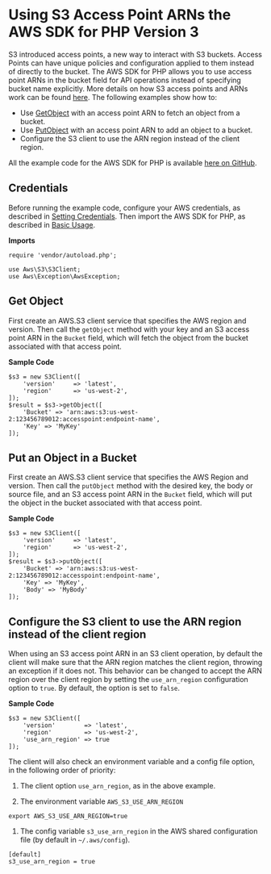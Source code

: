 # Using S3 Access Point ARNs the AWS SDK for PHP Version 3<a name="s3-examples-access-point-arn"></a>

S3 introduced access points, a new way to interact with S3 buckets\. Access Points can have unique policies and configuration applied to them instead of directly to the bucket\. The AWS SDK for PHP allows you to use access point ARNs in the bucket field for API operations instead of specifying bucket name explicitly\. More details on how S3 access points and ARNs work can be found [here](https://docs.aws.amazon.com/AmazonS3/latest/dev/using-access-points.html)\. The following examples show how to:
+ Use [GetObject](https://docs.aws.amazon.com/aws-sdk-php/v3/api/api-s3-2006-03-01.html#getobject) with an access point ARN to fetch an object from a bucket\.
+ Use [PutObject](https://docs.aws.amazon.com/aws-sdk-php/v3/api/api-s3-2006-03-01.html#putobject) with an access point ARN to add an object to a bucket\.
+ Configure the S3 client to use the ARN region instead of the client region\.

All the example code for the AWS SDK for PHP is available [here on GitHub](https://github.com/awsdocs/aws-doc-sdk-examples/tree/master/php/example_code)\.

## Credentials<a name="credentials"></a>

Before running the example code, configure your AWS credentials, as described in [Setting Credentials](guide_credentials.md)\. Then import the AWS SDK for PHP, as described in [Basic Usage](getting-started_basic-usage.md)\.

 **Imports** 

```
require 'vendor/autoload.php';

use Aws\S3\S3Client;  
use Aws\Exception\AwsException;
```

## Get Object<a name="get-object"></a>

First create an AWS\.S3 client service that specifies the AWS region and version\. Then call the `getObject` method with your key and an S3 access point ARN in the `Bucket` field, which will fetch the object from the bucket associated with that access point\.

 **Sample Code** 

```
$s3 = new S3Client([
    'version'     => 'latest',
    'region'      => 'us-west-2',
]);
$result = $s3->getObject([
    'Bucket' => 'arn:aws:s3:us-west-2:123456789012:accesspoint:endpoint-name',
    'Key' => 'MyKey'
]);
```

## Put an Object in a Bucket<a name="put-an-object-in-a-bucket"></a>

First create an AWS\.S3 client service that specifies the AWS Region and version\. Then call the `putObject` method with the desired key, the body or source file, and an S3 access point ARN in the `Bucket` field, which will put the object in the bucket associated with that access point\.

 **Sample Code** 

```
$s3 = new S3Client([
    'version'     => 'latest',
    'region'      => 'us-west-2',
]);
$result = $s3->putObject([
    'Bucket' => 'arn:aws:s3:us-west-2:123456789012:accesspoint:endpoint-name',
    'Key' => 'MyKey',
    'Body' => 'MyBody'
]);
```

## Configure the S3 client to use the ARN region instead of the client region<a name="configure-the-s3-client-to-use-the-arn-region-instead-of-the-client-region"></a>

When using an S3 access point ARN in an S3 client operation, by default the client will make sure that the ARN region matches the client region, throwing an exception if it does not\. This behavior can be changed to accept the ARN region over the client region by setting the `use_arn_region` configuration option to `true`\. By default, the option is set to `false`\.

 **Sample Code** 

```
$s3 = new S3Client([
    'version'        => 'latest',
    'region'         => 'us-west-2',
    'use_arn_region' => true
]);
```

The client will also check an environment variable and a config file option, in the following order of priority:

1. The client option `use_arn_region`, as in the above example\.

1. The environment variable `AWS_S3_USE_ARN_REGION` 

```
export AWS_S3_USE_ARN_REGION=true
```

1. The config variable `s3_use_arn_region` in the AWS shared configuration file \(by default in `~/.aws/config`\)\.

```
[default]
s3_use_arn_region = true
```